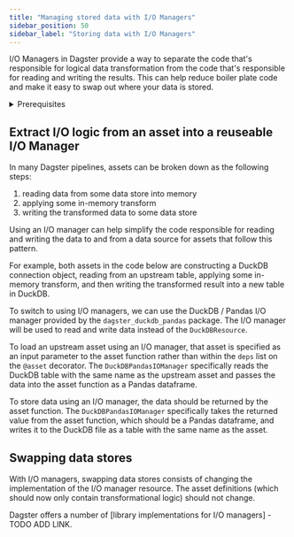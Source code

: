 ```yaml
---
title: "Managing stored data with I/O Managers"
sidebar_position: 50
sidebar_label: "Storing data with I/O Managers"
---
```


I/O Managers in Dagster provide a way to separate the code that's responsible for logical data transformation from the code that's responsible for reading and writing the results.  This can help reduce boiler plate code and make it easy to swap out where your data is stored.

<details>
<summary>Prerequisites</summary>

- Familiarity with [Assets](/concepts/assets)
- Familiarity with [Resources](/concepts/resources)
</details>

## Extract I/O logic from an asset into a reuseable I/O Manager

In many Dagster pipelines, assets can be broken down as the following steps:
1. reading data from some data store into memory
2. applying some in-memory transform
3. writing the transformed data to some data store

Using an I/O manager can help simplify the code responsible for reading and writing the data to and from a data source for assets that follow this pattern.

For example, both assets in the code below are constructing a DuckDB connection object, reading from an upstream table, applying some in-memory transform, and then writing the transformed result into a new table in DuckDB.

<CodeExample filePath="guides/external-systems/assets-without-io-managers.py" language="python" title="Assets without I/O managers" />

To switch to using I/O managers, we can use the DuckDB / Pandas I/O manager provided by the  `dagster_duckdb_pandas` package.  The I/O manager will be used to read and write data instead of the `DuckDBResource`.

To load an upstream asset using an I/O manager, that asset is specified as an input parameter to the asset function rather than within the `deps` list on the `@asset` decorator.  The `DuckDBPandasIOManager` specifically reads the DuckDB table with the same name as the upstream asset and passes the data into the asset function as a Pandas dataframe. 

To store data using an I/O manager, the data should be returned by the asset function.  The `DuckDBPandasIOManager` specifically takes the returned value from the asset function, which should be a Pandas dataframe, and writes it to the DuckDB file as a table with the same name as the asset.

<CodeExample filePath="guides/external-systems/assets-with-io-managers.py" language="python" title="Asset with I/O managers" />


## Swapping data stores

With I/O managers, swapping data stores consists of changing the implementation of the I/O manager resource.  The asset definitions (which should now only contain transformational logic) should not change.

<CodeExample filePath="guides/external-systems/assets-with-snowflake-io-manager.py" language="python" title="Asset with Snowflake I/O manager" />

Dagster offers a number of [library implementations for I/O managers] - TODO ADD LINK.

